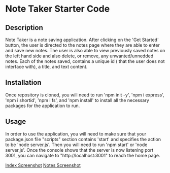 # Note Taker Starter Code

## Description
Note Taker is a note saving application. After clicking on the 'Get Started' button, the user is directed to the notes page where they are able to enter and save new notes. The user is also able to view previously saved notes on the left hand side and also delete, or remove, any unwanted/unnedded notes. Each of the notes saved, contains a unique id ( that the user does not interface with), a title, and text content.

## Installation
Once repository is cloned, you will need to run 'npm init -y', 'npm i express', 'npm i shortid', 'npm i fs', and 'npm install' to install all the necessary packages for the application to run.

## Usage
In order to use the application, you will need to make sure that your package.json file "scripts" section contains 'start' and specifies the action to be 'node server.js'. Then you will need to run 'npm start' or 'node server.js'. Once the console shows that the server is now listening port 3001, you can navigate to "http://localhost:3001" to reach the home page.

[Index Screenshot](./public/images/NoteTaker-index-screenshot.png)
[Notes Screenshot](./public/images/NoteTaker-Note-Screenshot.png)